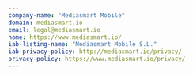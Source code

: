 ```yaml
---
company-name: "Mediasmart Mobile"
domain: mediasmart.io
email: legal@mediasmart.io
home: https://www.mediasmart.io/
iab-listing-name: "Mediasmart Mobile S.L."
iab-privacy-policy: http://mediasmart.io/privacy/
privacy-policy: https://www.mediasmart.io/privacy/
---
```




